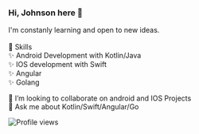 ### Hi, Johnson here 👋

<!--
**Johnyoat/johnyoat** is a ✨ _special_ ✨ repository because its `README.md` (this file) appears on your GitHub profile.

Here are some ideas to get you started:


- 🔭 I’m currently working on ...
- 🌱 I’m currently learning ...

- 🤔 I’m looking for help with ...
 
📫 How to reach me: twitter @johnyoat
- ⚡ Fun fact: ...
-->

I'm constanly learning and open to new ideas.
<br><br>
🔧 Skills<br>
    ✨ Android Development with Kotlin/Java <br>
    ✨ IOS development with Swift<br>
    ✨ Angular<br>
    ✨ Golang<br>


👯 I’m looking to collaborate on android and IOS Projects<br>
💬 Ask me about Kotlin/Swift/Angular/Go


![Profile views](https://gpvc.arturio.dev/johnyoat)  
